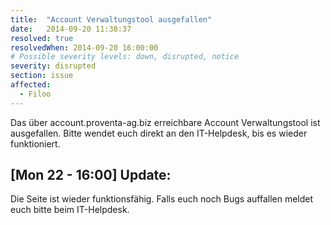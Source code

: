 ```yaml
---
title:  "Account Verwaltungstool ausgefallen"
date:   2014-09-20 11:38:37
resolved: true
resolvedWhen: 2014-09-20 16:00:00
# Possible severity levels: down, disrupted, notice
severity: disrupted
section: issue
affected:
  - Filoo
---
```


Das über account.proventa-ag.biz erreichbare Account Verwaltungstool ist ausgefallen. Bitte wendet euch direkt an den IT-Helpdesk, bis es wieder funktioniert.

[Mon 22 - 16:00] Update:
------------------------

Die Seite ist wieder funktionsfähig. Falls euch noch Bugs auffallen meldet euch bitte beim IT-Helpdesk.
